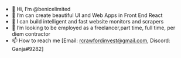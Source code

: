 - 👋 Hi, I’m @benicelimited
- 👀 I’m can create beautiful UI and Web Apps in Front End React
- 🌱 I can build intelligent and fast website monitors and scrapers
- 💞️ I’m looking to be employed as a freelancer,part time, full time, per diem contractor
- 📫 How to reach me [Email:  rcrawfordinvest@gmail.com, Discord: Ganja#9282]

<!---
benicelimited/benicelimited is a ✨ special ✨ repository because its `README.md` (this file) appears on your GitHub profile.
You can click the Preview link to take a look at your changes.
--->
